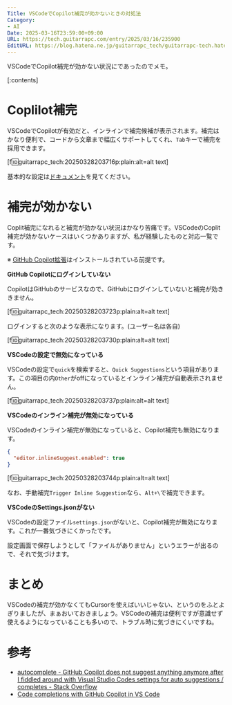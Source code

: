 ```yaml
---
Title: VSCodeでCopilot補完が効かないときの対処法
Category:
- AI
Date: 2025-03-16T23:59:00+09:00
URL: https://tech.guitarrapc.com/entry/2025/03/16/235900
EditURL: https://blog.hatena.ne.jp/guitarrapc_tech/guitarrapc-tech.hatenablog.com/atom/entry/6802418398339119662
---
```


VSCodeでCopilot補完が効かない状況にであったのでメモ。

[:contents]

# Coplilot補完

VSCodeでCopilotが有効だと、インラインで補完候補が表示されます。補完はかなり便利で、コードから文章まで幅広くサポートしてくれ、`Tab`キーで補完を採用できます。

[f:id:guitarrapc_tech:20250328203716p:plain:alt=alt text]

基本的な設定は[ドキュメント](https://code.visualstudio.com/docs/copilot/ai-powered-suggestions)を見てください。

# 補完が効かない

Coplit補完になれると補完が効かない状況はかなり苦痛です。VSCodeのCoplit補完が効かないケースはいくつかありますが、私が経験したものと対応一覧です。

※ [GitHub Copilot拡張](https://marketplace.visualstudio.com/items?itemName=GitHub.copilot)はインストールされている前提です。

**GitHub Copilotにログインしていない**

CopilotはGitHubのサービスなので、GitHubにログインしていないと補完が効ききません。

[f:id:guitarrapc_tech:20250328203723p:plain:alt=alt text]

ログインすると次のような表示になります。(ユーザー名は各自)

[f:id:guitarrapc_tech:20250328203730p:plain:alt=alt text]

**VSCodeの設定で無効になっている**

VSCodeの設定で`quick`を検索すると、`Quick Suggestions`という項目があります。この項目の内`Other`がoffになっているとインライン補完が自動表示されません。

[f:id:guitarrapc_tech:20250328203737p:plain:alt=alt text]

**VSCodeのインライン補完が無効になっている**

VSCodeのインライン補完が無効になっていると、Copilot補完も無効になります。

```json
{
  "editor.inlineSuggest.enabled": true
}
```

[f:id:guitarrapc_tech:20250328203744p:plain:alt=alt text]

なお、手動補完`Trigger Inline Suggestion`なら、`Alt+\`で補完できます。

**VSCodeのSettings.jsonがない**

VSCodeの設定ファイル`settings.json`がないと、Copilot補完が無効になります。これが一番気づきにくかったです。

設定画面で保存しようとして「ファイルがありません」というエラーが出るので、それで気づけます。

# まとめ

VSCodeの補完が効かなくてもCursorを使えばいいじゃない、というのをふとよぎりましたが、まぁおいておきましょう。VSCodeの補完は便利ですが意識せず使えるようになっていることも多いので、トラブル時に気づきにくいですね。

# 参考

* [autocomplete - GitHub Copilot does not suggest anything anymore after I fiddled around with Visual Studio Codes settings for auto suggestions / completes - Stack Overflow](https://stackoverflow.com/questions/76396755/github-copilot-does-not-suggest-anything-anymore-after-i-fiddled-around-with-vis)
* [Code completions with GitHub Copilot in VS Code](https://code.visualstudio.com/docs/copilot/ai-powered-suggestions)
